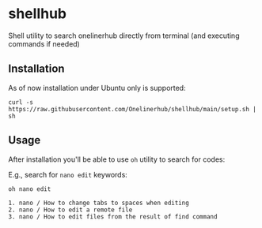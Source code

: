 # shellhub
Shell utility to search onelinerhub directly from terminal (and executing commands if needed)

## Installation

As of now installation under Ubuntu only is supported:

```
curl -s https://raw.githubusercontent.com/Onelinerhub/shellhub/main/setup.sh | sh
```

## Usage
After installation you'll be able to use `oh` utility to search for codes:

E.g., search for `nano edit` keywords:
```
oh nano edit
```
```
1. nano / How to change tabs to spaces when editing
2. nano / How to edit a remote file
3. nano / How to edit files from the result of find command
```
